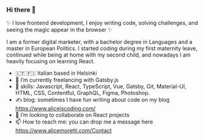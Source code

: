 ### Hi there 👋

✨ I love frontend development, I enjoy writing code, solving challenges, and seeing the magic appear in the browser ✨ 

I am a former digital marketer, with a bachelor degree in Languages and a master in European Politics.
I started coding during my first maternity leave, continued while being at home with my second child, and nowadays I am heavily focusing on learning React. 

- 🇮🇹 🇫🇮  Italian based in Helsinki
- 🔭 I’m currently freelancing with Gatsby.js
- 🌱 skills: Javascript, React, TypeScript, Vue, Gatsby, Git, Material-UI, HTML, CSS, Contentful, GraphQL, Figma, Photoshop.
- ✍️ blog: sometimes I have fun writing about code on my blog https://www.aliceiscoding.com/
- 👯 I’m looking to collaborate on React projects
- 📫 How to reach me: you can drop me a message here https://www.alicemoretti.com/Contact

